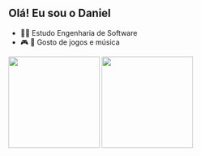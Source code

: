## Olá! Eu sou o Daniel

- 🧑‍💻 Estudo Engenharia de Software
- 🎮 🎸 Gosto de jogos e música

<img height="180em" src="https://github-readme-stats.vercel.app/api?username=danielcs1609&show_icons=true&theme=swift&include_all_commits=true&count_private=true"/>
<img height="180em" src="https://github-readme-stats.vercel.app/api/top-langs/?username=danielcs1609&layout=compact&langs_count=16&theme=swift"/>
